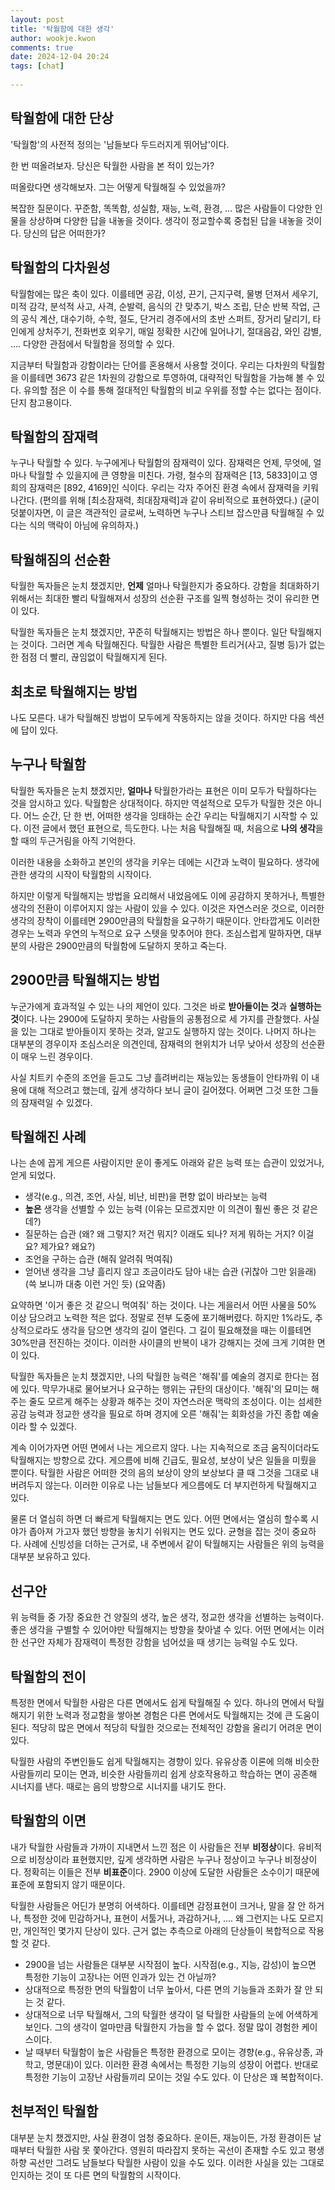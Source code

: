 ```yaml
---  
layout: post  
title: '탁월함에 대한 생각'  
author: wookje.kwon  
comments: true  
date: 2024-12-04 20:24  
tags: [chat]  
  
---  
```


## 탁월함에 대한 단상

'탁월함'의 사전적 정의는 '남들보다 두드러지게 뛰어남'이다.

한 번 떠올려보자. 당신은 탁월한 사람을 본 적이 있는가?  

떠올랐다면 생각해보자. 그는 어떻게 탁월해질 수 있었을까?  

복잡한 질문이다. 꾸준함, 똑똑함, 성실함, 재능, 노력, 환경, ... 많은 사람들이 다양한 인물을 상상하며 다양한 답을 내놓을 것이다. 생각이 정교할수록 중첩된 답을 내놓을 것이다. 당신의 답은 어떠한가?  

## 탁월함의 다차원성

탁월함에는 많은 축이 있다. 이를테면 공감, 이성, 끈기, 근지구력, 물병 던져서 세우기, 미적 감각, 분석적 사고, 사격, 순발력, 음식의 간 맞추기, 박스 조립, 단순 반복 작업, 근의 공식 계산, 대수기하, 수학, 절도, 단거리 경주에서의 초반 스퍼트, 장거리 달리기, 타인에게 상처주기, 전화번호 외우기, 매일 정확한 시간에 일어나기, 절대음감, 와인 감별, .... 다양한 관점에서 탁월함을 정의할 수 있다.  

지금부터 탁월함과 강함이라는 단어를 혼용해서 사용할 것이다. 우리는 다차원의 탁월함을 이를테면 3673 같은 1차원의 강함으로 투영하여, 대략적인 탁월함을 가늠해 볼 수 있다. 유의할 점은 이 수를 통해 절대적인 탁월함의 비교 우위를 정할 수는 없다는 점이다. 단지 참고용이다.  

## 탁월함의 잠재력

누구나 탁월할 수 있다. 누구에게나 탁월함의 잠재력이 있다. 잠재력은 언제, 무엇에, 얼마나 탁월할 수 있을지에 큰 영향을 미친다. 가령, 철수의 잠재력은 [13, 5833]이고 영희의 잠재력은 [892, 4169]인 식이다. 우리는 각자 주어진 환경 속에서 잠재력을 키워나간다. (편의를 위해 [최소잠재력, 최대잠재력]과 같이 유비적으로 표현하였다.) (굳이 덧붙이자면, 이 글은 객관적인 글로써, 노력하면 누구나 스티브 잡스만큼 탁월해질 수 있다는 식의 맥락이 아님에 유의하자.)  

## 탁월해짐의 선순환

탁월한 독자들은 눈치 챘겠지만, **언제** 얼마나 탁월한지가 중요하다. 강함을 최대화하기 위해서는 최대한 빨리 탁월해져서 성장의 선순환 구조를 일찍 형성하는 것이 유리한 면이 있다.  

탁월한 독자들은 눈치 챘겠지만, 꾸준히 탁월해지는 방법은 하나 뿐이다. 일단 탁월해지는 것이다. 그러면 계속 탁월해진다. 탁월한 사람은 특별한 트리거(사고, 질병 등)가 없는 한 점점 더 빨리, 끊임없이 탁월해지게 된다.  

## 최초로 탁월해지는 방법

나도 모른다. 내가 탁월해진 방법이 모두에게 작동하지는 않을 것이다. 하지만 다음 섹션에 답이 있다.  

## 누구나 탁월함

탁월한 독자들은 눈치 챘겠지만, **얼마나** 탁월한가라는 표현은 이미 모두가 탁월하다는 것을 암시하고 있다. 탁월함은 상대적이다. 하지만 역설적으로 모두가 탁월한 것은 아니다. 어느 순간, 단 한 번, 어떠한 생각을 잉태하는 순간 우리는 탁월해지기 시작할 수 있다. 이전 글에서 했던 표현으로, 득도한다. 나는 처음 탁월해질 때, 처음으로 **나의 생각**을 할 때의 두근거림을 아직 기억한다.  

이러한 내용을 소화하고 본인의 생각을 키우는 데에는 시간과 노력이 필요하다. 생각에 관한 생각의 시작이 탁월함의 시작이다.  

하지만 이렇게 탁월해지는 방법을 요리해서 내었음에도 이에 공감하지 못하거나, 특별한 생각의 전환이 이루어지지 않는 사람이 있을 수 있다. 이것은 자연스러운 것으로, 이러한 생각의 장착이 이를테면 2900만큼의 탁월함을 요구하기 때문이다. 안타깝게도 이러한 경우는 노력과 우연의 누적으로 요구 스텟을 맞추어야 한다. 조심스럽게 말하자면, 대부분의 사람은 2900만큼의 탁월함에 도달하지 못하고 죽는다.  

## 2900만큼 탁월해지는 방법

누군가에게 효과적일 수 있는 나의 제언이 있다. 그것은 바로 **받아들이는 것**과 **실행하는 것**이다. 나는 2900에 도달하지 못하는 사람들의 공통점으로 세 가지를 관찰했다. 사실을 있는 그대로 받아들이지 못하는 것과, 알고도 실행하지 않는 것이다. 나머지 하나는 대부분의 경우이자 조심스러운 의견인데, 잠재력의 현위치가 너무 낮아서 성장의 선순환이 매우 느린 경우이다.  

사실 치트키 수준의 조언을 듣고도 그냥 흘려버리는 재능있는 동생들이 안타까워 이 내용에 대해 적으려고 했는데, 깊게 생각하다 보니 글이 길어졌다. 어쩌면 그것 또한 그들의 잠재력일 수 있겠다.  

## 탁월해진 사례

나는 손에 꼽게 게으른 사람이지만 운이 좋게도 아래와 같은 능력 또는 습관이 있었거나, 얻게 되었다.

- 생각(e.g., 의견, 조언, 사실, 비난, 비판)을 편향 없이 바라보는 능력
- **높은** 생각을 선별할 수 있는 능력 (이유는 모르겠지만 이 의견이 훨씬 좋은 것 같은데?)
- 질문하는 습관 (왜? 왜 그렇지? 저건 뭐지? 이래도 되나? 저게 뭐하는 거지? 이걸요? 제가요? 왜요?)
- 조언을 구하는 습관 (해줘 알려줘 먹여줘)
- 얻어낸 생각을 그냥 흘리지 않고 조금이라도 담아 내는 습관 (귀찮아 그만 읽을래) (쓱 보니까 대충 이런 거인 듯) (요약좀)

요약하면 '이거 좋은 것 같으니 먹여줘' 하는 것이다. 나는 게을러서 어떤 사물을 50% 이상 담으려고 노력한 적은 없다. 정말로 전부 도중에 포기해버렸다. 하지만 1%라도, 추상적으로라도 생각을 담으면 생각의 길이 열린다. 그 길이 필요해졌을 때는 이를테면 30%만큼 전진하는 것이다. 이러한 사이클의 반복이 내가 강해지는 것에 크게 기여한 면이 있다.

탁월한 독자들은 눈치 챘겠지만, 나의 탁월한 능력은 '해줘'를 예술의 경지로 한다는 점에 있다. 막무가내로 물어보거나 요구하는 행위는 규탄의 대상이다. '해줘'의 묘미는 해주는 줄도 모르게 해주는 상황과 해주는 것이 자연스러운 맥락의 조성이다. 이는 섬세한 공감 능력과 정교한 생각을 필요로 하며 경지에 오른 '해줘'는 회화성을 가진 종합 예술이라 할 수 있겠다.  

계속 이어가자면 어떤 면에서 나는 게으르지 않다. 나는 지속적으로 조금 움직이더라도 탁월해지는 방향으로 갔다. 게으름에 비해 긴급도, 필요성, 보상이 낮은 일들을 미뤘을 뿐이다. 탁월한 사람은 어떠한 것의 음의 보상이 양의 보상보다 클 때 그것을 그대로 내버려두지 않는다. 이러한 이유로 나는 남들보다 게으름에도 더 부지런하게 탁월해지고 있다.  

물론 더 열심히 하면 더 빠르게 탁월해지는 면도 있다. 어떤 면에서는 열심히 할수록 시야가 좁아져 가고자 했던 방향을 놓치기 쉬워지는 면도 있다. 균형을 잡는 것이 중요하다. 사례에 신빙성을 더하는 근거로, 내 주변에서 같이 탁월해지는 사람들은 위의 능력을 대부분 보유하고 있다.  

## 선구안

위 능력들 중 가장 중요한 건 양질의 생각, 높은 생각, 정교한 생각을 선별하는 능력이다. 좋은 생각을 구별할 수 있어야만 탁월해지는 방향을 찾아낼 수 있다. 어떤 면에서는 이러한 선구안 자체가 잠재력이 특정한 강함을 넘어섰을 때 생기는 능력일 수도 있다.  

## 탁월함의 전이

특정한 면에서 탁월한 사람은 다른 면에서도 쉽게 탁월해질 수 있다. 하나의 면에서 탁월해지기 위한 노력과 정교함을 쌓아본 경험은 다른 면에서도 탁월해지는 것에 큰 도움이 된다. 적당히 많은 면에서 적당히 탁월한 것으로는 전체적인 강함을 올리기 어려운 면이 있다.  

탁월한 사람의 주변인들도 쉽게 탁월해지는 경향이 있다. 유유상종 이론에 의해 비슷한 사람들끼리 모이는 면과, 비슷한 사람들끼리 쉽게 상호작용하고 학습하는 면이 공존해 시너지를 낸다. 때로는 음의 방향으로 시너지를 내기도 한다.  

## 탁월함의 이면

내가 탁월한 사람들과 가까이 지내면서 느낀 점은 이 사람들은 전부 **비정상**이다. 유비적으로 비정상이라 표현했지만, 깊게 생각하면 사람은 누구나 정상이고 누구나 비정상이다. 정확히는 이들은 전부 **비표준**이다. 2900 이상에 도달한 사람들은 소수이기 때문에 표준에 포함되지 않기 때문이다.  

탁월한 사람들은 어딘가 분명히 어색하다. 이를테면 감정표현이 크거나, 말을 잘 안 하거나, 특정한 것에 민감하거나, 표현이 서툴거나, 과감하거나, .... 왜 그런지는 나도 모르지만, 개인적인 몇가지 단상이 있다. 근거 없는 추측으로 아래의 단상들이 복합적으로 작용할 것 같다.  

- 2900을 넘는 사람들은 대부분 시작점이 높다. 시작점(e.g., 지능, 감성)이 높으면 특정한 기능이 고장나는 어떤 인과가 있는 건 아닐까?  
- 상대적으로 특정한 면의 탁월함이 너무 높아서, 다른 면의 기능들과 조화가 잘 안 되는 것 같다.  
- 상대적으로 너무 탁월해서, 그의 탁월한 생각이 덜 탁월한 사람들의 눈에 어색하게 보인다. 그의 생각이 얼마만큼 탁월한지 가늠을 할 수 없다. 정말 많이 경험한 케이스이다.  
- 날 때부터 탁월함이 높은 사람들은 특정한 환경으로 모이는 경향(e.g., 유유상종, 과학고, 명문대)이 있다. 이러한 환경 속에서는 특정한 기능의 성장이 어렵다. 반대로 특정한 기능이 고장난 사람들끼리 모이는 것일 수도 있다. 이 단상은 꽤 복합적이다.

## 천부적인 탁월함

대부분 눈치 챘겠지만, 사실 환경이 엄청 중요하다. 운이든, 재능이든, 가정 환경이든 날 때부터 탁월한 사람 못 쫓아간다. 영원히 따라잡지 못하는 곡선이 존재할 수도 있고 평생 하향 곡선만 그려도 남들보다 탁월한 사람이 있을 수도 있다. 이러한 사실을 있는 그대로 인지하는 것이 또 다른 면의 탁월함의 시작이다.  
